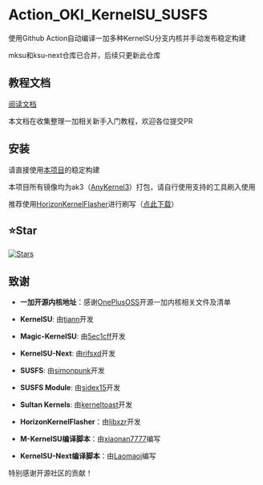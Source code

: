 # Action_OKI_KernelSU_SUSFS

使用Github Action自动编译一加多种KernelSU分支内核并手动发布稳定构建

mksu和ksu-next仓库已合并，后续只更新此仓库

## 教程文档

[阅读文档](https://oki.mcxiaochen.top/)

本文档在收集整理一加相关新手入门教程，欢迎各位提交PR

## 安装

请直接使用[本项目](https://github.com/mcxiaochenn/Action_OKI_KernelSU_SUSFS/releases)的稳定构建

本项目所有镜像均为ak3（[AnyKernel3](https://github.com/Kernel-SU/AnyKernel3)）打包，请自行使用支持的工具刷入使用

推荐使用[HorizonKernelFlasher](https://github.com/libxzr/HorizonKernelFlasher)进行刷写（[点此下载](https://github.com/libxzr/HorizonKernelFlasher/releases/download/v1.3/app-release.apk)）

## ⭐Star
[![Stars](https://starchart.cc/mcxiaochenn/Action_OKI_KernelSU_SUSFS.svg?variant=adaptive)](/)

## 致谢

- **一加开源内核地址**：感谢[OnePlusOSS](https://github.com/OnePlusOSS/kernel_manifest)开源一加内核相关文件及清单

- **KernelSU**: 由[tiann](https://github.com/tiann)开发

- **Magic-KernelSU**: 由[5ec1cff](https://github.com/5ec1cff/KernelSU)开发
  
- **KernelSU-Next**: 由[rifsxd](https://github.com/rifsxd/KernelSU-Next)开发
  
- **SUSFS**: 由[simonpunk](https://gitlab.com/simonpunk/susfs4ksu.git)开发
  
- **SUSFS Module**: 由[sidex15](https://github.com/sidex15)开发
  
- **Sultan Kernels**: 由[kerneltoast](https://github.com/kerneltoast)开发

- **HorizonKernelFlasher**：由[libxzr](https://github.com/libxzr)开发

- **M-KernelSU编译脚本**：由[xiaonan7777](https://github.com/xiaonan7777)编写

- **KernelSU-Next编译脚本**：由[Laomaoi](https://github.com/Laomaoi)编写

特别感谢开源社区的贡献！
